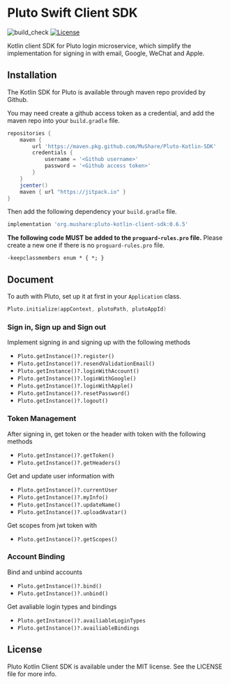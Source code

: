 # Pluto Swift Client SDK

![build_check](https://github.com/MuShare/PlutoSwiftClientSDK/workflows/build_check/badge.svg)
[![License](https://img.shields.io/cocoapods/l/PlutoSDK.svg?style=flat)](https://cocoapods.org/pods/PlutoSDK)

Kotlin client SDK for Pluto login microservice, which simplify the implementation for signing in with email, Google, WeChat and Apple.

## Installation

The Kotlin SDK for Pluto is available through maven repo provided by Github.

You may need create a github access token as a credential, and add the maven repo into your `build.gradle` file.

```groovy
repositories {
    maven {
        url 'https://maven.pkg.github.com/MuShare/Pluto-Kotlin-SDK'
        credentials {
            username = '<Github username>'
            password = '<Github access token>'
        }
    }
    jcenter()
    maven { url "https://jitpack.io" }
}
```

Then add the following dependency your `build.gradle` file.

```groovy
implementation 'org.mushare:pluto-kotlin-client-sdk:0.6.5'
```

**The following code MUST be added to the `proguard-rules.pro` file.** 
Please create a new one if there is no `proguard-rules.pro` file.

```
-keepclassmembers enum * { *; }
```

## Document

To auth with Pluto, set up it at first in your `Application` class.

```kotlin
Pluto.initialize(appContext, plutoPath, plutoAppId)
```

### Sign in, Sign up and Sign out

Implement signing in and signing up with the following methods

- `Pluto.getInstance()?.register()`
- `Pluto.getInstance()?.resendValidationEmail()`
- `Pluto.getInstance()?.loginWithAccount()`
- `Pluto.getInstance()?.loginWithGoogle()`
- `Pluto.getInstance()?.loginWithApple()`
- `Pluto.getInstance()?.resetPassword()`
- `Pluto.getInstance()?.logout()`

### Token Management

After signing in, get token or the header with token with the following methods

- `Pluto.getInstance()?.getToken()`
- `Pluto.getInstance()?.getHeaders()`

Get and update user information with 

- `Pluto.getInstance()?.currentUser`
- `Pluto.getInstance()?.myInfo()`
- `Pluto.getInstance()?.updateName()`
- `Pluto.getInstance()?.uploadAvatar()`

Get scopes from jwt token with

- `Pluto.getInstance()?.getScopes()`

### Account Binding

Bind and unbind accounts

- `Pluto.getInstance()?.bind()`
- `Pluto.getInstance()?.unbind()`

Get avaliable login types and bindings

- `Pluto.getInstance()?.availiableLoginTypes`
- `Pluto.getInstance()?.availiableBindings`

## License

 Pluto Kotlin Client SDK is available under the MIT license. See the LICENSE file for more info.
